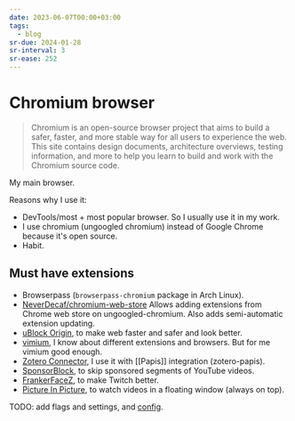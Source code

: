 ```yaml
---
date: 2023-06-07T00:00+03:00
tags:
  - blog
sr-due: 2024-01-28
sr-interval: 3
sr-ease: 252
---
```


# Chromium browser

> Chromium is an open-source browser project that aims to build a safer, faster,
> and more stable way for all users to experience the web. This site contains
> design documents, architecture overviews, testing information, and more to
> help you learn to build and work with the Chromium source code.

My main browser.

Reasons why I use it:

- DevTools/most + most popular browser. So I usually use it in my work.
- I use chromium (ungoogled chromium) instead of Google Chrome because it's open
  source.
- Habit.

## Must have extensions

- Browserpass (`browserpass-chromium` package in Arch Linux).
- [NeverDecaf/chromium-web-store](https://github.com/NeverDecaf/chromium-web-store)
  Allows adding extensions from Chrome web store on ungoogled-chromium. Also
  adds semi-automatic extension updating.
- [uBlock Origin](https://chrome.google.com/webstore/detail/ublock-origin/cjpalhdlnbpafiamejdnhcphjbkeiagm),
  to make web faster and safer and look better.
- [vimium](https://chrome.google.com/webstore/detail/vimium/dbepggeogbaibhgnhhndojpepiihcmeb),
  I know about different extensions and browsers. But for me vimium good enough.
- [Zotero Connector](https://www.zotero.org/download/connectors), I use it with
  [[Papis]] integration (zotero-papis).
- [SponsorBlock](https://chrome.google.com/webstore/detail/sponsorblock-for-youtube/mnjggcdmjocbbbhaepdhchncahnbgone),
  to skip sponsored segments of YouTube videos.
- [FrankerFaceZ](https://chrome.google.com/webstore/detail/frankerfacez/fadndhdgpmmaapbmfcknlfgcflmmmieb),
  to make Twitch better.
- [Picture In Picture](https://chrome.google.com/webstore/detail/picture-in-picture-extens/hkgfoiooedgoejojocmhlaklaeopbecg),
  to watch videos in a floating window (always on top).

TODO: add flags and settings, and
[config](file:///home/inom/.config/chromium-flags.conf).
